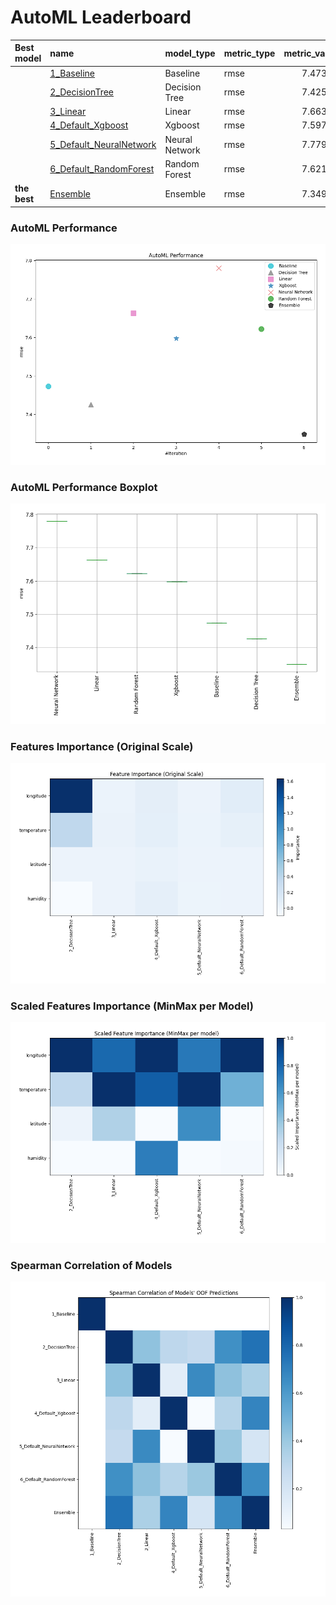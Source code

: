 # AutoML Leaderboard

| Best model   | name                                                         | model_type     | metric_type   |   metric_value |   train_time |
|:-------------|:-------------------------------------------------------------|:---------------|:--------------|---------------:|-------------:|
|              | [1_Baseline](1_Baseline/README.md)                           | Baseline       | rmse          |        7.47319 |         1.09 |
|              | [2_DecisionTree](2_DecisionTree/README.md)                   | Decision Tree  | rmse          |        7.42589 |        13.12 |
|              | [3_Linear](3_Linear/README.md)                               | Linear         | rmse          |        7.66305 |         2.56 |
|              | [4_Default_Xgboost](4_Default_Xgboost/README.md)             | Xgboost        | rmse          |        7.59767 |         3.13 |
|              | [5_Default_NeuralNetwork](5_Default_NeuralNetwork/README.md) | Neural Network | rmse          |        7.77996 |         2.53 |
|              | [6_Default_RandomForest](6_Default_RandomForest/README.md)   | Random Forest  | rmse          |        7.62193 |         3.46 |
| **the best** | [Ensemble](Ensemble/README.md)                               | Ensemble       | rmse          |        7.34909 |         0.25 |

### AutoML Performance
![AutoML Performance](ldb_performance.png)

### AutoML Performance Boxplot
![AutoML Performance Boxplot](ldb_performance_boxplot.png)

### Features Importance (Original Scale)
![features importance across models](features_heatmap.png)



### Scaled Features Importance (MinMax per Model)
![scaled features importance across models](features_heatmap_scaled.png)



### Spearman Correlation of Models
![models spearman correlation](correlation_heatmap.png)

